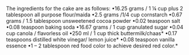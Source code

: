 The ingredients for the cake are as follows:
•16.25 grams / 1 ¼ cup plus 2 tablespoon all purpose flour/maida
•2.5 grams /1/4 cup cornstarch
•0.67 grams / 1.5 tablespoon unsweetened cocoa powder
•0.02 teaspoon salt
•0.08 teaspoon baking soda
•16.67 grams / 1 cup granulated sugar
•0.04 cup canola / flavorless oil
•250 ml / 1 cup thick buttermilk/chaas*
•0.17 teaspoons distilled white vinegar/ lemon juice*
•0.08 teaspoon vanilla essence
•1 – 2 tablespoon red food color to achieve desired red color.*



